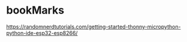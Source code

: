 # bookMarks

https://randomnerdtutorials.com/getting-started-thonny-micropython-python-ide-esp32-esp8266/
